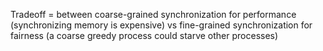 Tradeoff = between coarse-grained synchronization for performance (synchronizing memory is expensive) vs fine-grained synchronization for fairness (a coarse greedy process could starve other processes)